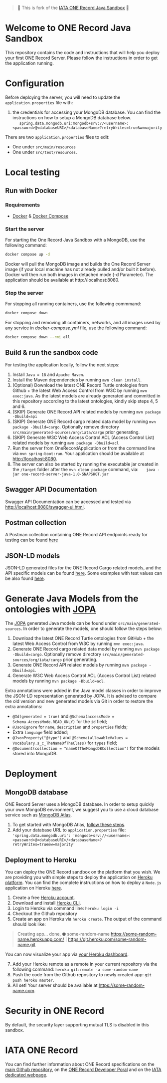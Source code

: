 >  🚧 This is fork of the [IATA ONE Record Java Sandbox](https://github.com/IATA-Cargo/one-record-server-java) 🚧  

# Welcome to ONE Record Java Sandbox

This repository contains the code and instructions that will help you deploy your first ONE Record Server. Please follow
the instructions in order to get the application running.

# Configuration

Before deploying the server, you will need to update the `application.properties` file with:

1. the credentials for accessing your MongoDB database. You can find the instructions on how to setup a MongoDB database
   below.  
   `    spring.data.mongodb.uri:mongodb+srv://<username>:<password>@<databaseURI>/<databaseName>?retryWrites=true&w=majority
   `

There are two `application.properties` files to edit:

* One under `src/main/resources`
* One under `src/test/resources`.

# Local testing

## Run with Docker

### Requirements

- [Docker](https://docs.docker.com/) & [Docker Compose](https://docs.docker.com/compose/)

### Start the server

For starting the One Record Java Sandbox with a MongoDB, use the following command:

```bash
docker compose up -d
```

Docker will pull the MongoDB image and builds the One Record Server image (if your local machine has not already pulled
and/or built it before).
Docker will then run both images in detached mode (-d Parameter).
The application should be available at http://localhost:8080.

### Stop the server

For stopping all running containers, use the following commmand:

```bash
docker compose down
```

For stopping and removing all containers, networks, and all images used by any service in <em>docker-compose.yml</em>
file, use the following command:

```bash
docker compose down --rmi all
```

## Build & run the sandbox code

For testing the application locally, follow the next steps:

1. Install `Java = 18` and `Apache Maven`.
2. Install the Maven dependencies by running `mvn clean install`.
3. (Optional) Download the latest ONE Record Turtle ontologies from Github + the latest Web Access Control from W3C by
   running `mvn exec:java`.
   As the latest models are already generated and committed in this repository according to the latest ontologies,
   kindly skip steps 4, 5 and 6.
4. (SKIP) Generate ONE Record API related models by running `mvn package -Dbuild=api`
5. (SKIP) Generate ONE Record cargo related data model by running `mvn package -Dbuild=cargo`. Optionally remove
   directory `src/main/generated-sources/org/iata/cargo` prior generating.
6. (SKIP) Generate W3C Web Access Control ACL (Access Control List) related models by running `mvn package -Dbuild=acl`
7. Run the server from OneRecordApplication or from the command line via `mvn spring-boot:run`. Your application should
   be available at [http://localhost:8080](http://localhost:8080).
8. The server can also be started by running the executable jar created in the `/target` folder after
   the `mvn clean package` command, via:
   `   java -jar one-record-server-java-1.0-SNAPSHOT.jar`

## Swagger API Documentation

Swagger API Documentation can be accessed and tested
via [http://localhost:8080/swagger-ui.html](http://localhost:8080/swagger-ui.html).

## Postman collection

A Postman collection containing ONE Record API endpoints ready for testing can be
found [here](/src/test/resources/postman)

## JSON-LD models

JSON-LD generated files for the ONE Record Cargo related models, and the API specific models can be
found [here](https://github.com/IATA-Cargo/ONE-Record/tree/master/working_draft/API/json-ld).
Some examples with test values can be also found [here](/src/test/resources/examples).

# Generate Java Models from the ontologies with [JOPA](https://github.com/kbss-cvut/jopa)

The [JOPA](https://github.com/kbss-cvut/jopa) generated Java models can be found under `src/main/generated-sources`.
In order to generate the models, one should follow the steps below:

1. Download the latest ONE Record Turtle ontologies from GitHub + the latest Web Access Control from W3C by
   running `mvn exec:java`.
2. Generate ONE Record cargo related data model by running `mvn package -Dbuild=cargo`. Optionally remove
   directory `src/main/generated-sources/org/iata/cargo` prior generating.
3. Generate ONE Record API related models by running `mvn package -Dbuild=api`.
4. Generate W3C Web Access Control ACL (Access Control List) related models by running `mvn package -Dbuild=acl`.

Extra annotations were added in the Java model classes in order to improve the JSON-LD representation generated by JOPA.
It is advised to compare the old version and new generated models via Git
in order to restore the extra annotations:

* `@Id(generated = true)` and `@Schema(accessMode = Schema.AccessMode.READ_ONLY)` for the `id` field;
* `@JsonIgnore` for `name`, `description` and `properties` fields;
* Extra `language` field added;
* `@JsonProperty("@type")` and `@Schema(allowableValues = Vocabulary.s_c_TheNameOfTheClass)` for `types`
  field;
* `@Document(collection = "nameOfTheMongoDBCollection")` for the models stored into MongoDB.

# Deployment

## MongoDB database

ONE Record Server uses a MongoDB database. In order to setup quickly your own MongoDB environment, we suggest you to use
a cloud database service such as [MongoDB Atlas](https://www.mongodb.com/cloud/atlas).

1. To get started with MongoDB Atlas, [follow these steps](https://docs.atlas.mongodb.com/getting-started/).
2. Add your database URL to `application.properties`
   file: `'spring.data.mongodb.uri': 'mongodb+srv://<username>:<password>@<databaseURI>/<databaseName>?retryWrites=true&w=majority'`

## Deployment to Heroku

You can deploy the ONE Record sandbox on the platform that you wish. We are providing you with simple steps to deploy
the application on [Heroku platform](https://www.heroku.com/home). You can find the complete instructions on how to
deploy a `Node.js` application on Heroku [here](https://devcenter.heroku.com/articles/deploying-nodejs).

1. Create a free [Heroku account](https://signup.heroku.com/signup/dc).
2. Download and install [Heroku CLI](https://cli.heroku.com/).
3. Login to Heroku via command line: `heroku login -i`
4. Checkout the Github repository
5. Create an app on Heroku via `heroku create`. The output of the command should look like:

> Creating app... done, ⬢ some-random-name
> https://some-random-name.herokuapp.com/ |
> https://git.heroku.com/some-random-name.git

You can now visualize your app via [your Heroku dashboard](https://dashboard.heroku.com/apps).

7. Add your Heroku remote as a remote in your current repository via the following
   command: `heroku git:remote -a some-random-name`
8. Push the code from the Github repository to newly created app: `git push heroku master`.
9. All set! Your server should be available at https://some-random-name.com.

# Security in ONE Record

By default, the security layer supporting mutual TLS is disabled in this sandbox.

# IATA ONE Record

You can find further information about ONE Record specifications on
the [main Github repository](https://github.com/IATA-Cargo/ONE-Record),
on the [ONE Record Developer Poral](http://www.onerecordcargo.org/index.html) and on
the [IATA dedicated webpage](https://www.iata.org/en/programs/cargo/e/one-record/).

